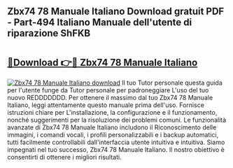 ## Zbx74 78 Manuale Italiano Download gratuit PDF - Part-494 Italiano Manuale dell'utente di riparazione ShFKB

# <h2><a href="http://dfchw8y.blite.top/?on=Zbx74+78+Manuale+Italiano">🔗Download 👉🔴 Zbx74 78 Manuale Italiano</a></h2>

[![Zbx74 78 Manuale Italiano download](https://i.imgur.com/lujVjoI.png)](http://dfchw8y.blite.top/?on=Zbx74+78+Manuale+Italiano)
Il tuo Tutor personale questa guida per l'utente funge da Tutor personale per padroneggiare L'uso del tuo nuovo REDDDDDDD. Per ottenere il massimo dal tuo Zbx74 78 Manuale Italiano, leggi attentamente questo manuale prima dell'uso. Fornisce istruzioni chiare per L'installazione, la configurazione e il funzionamento, nonché suggerimenti per la risoluzione dei problemi comuni. Le funzionalità avanzate di Zbx74 78 Manuale Italiano includono il Riconoscimento delle immagini, i comandi vocali, i profili personalizzabili e i backup automatici, tutti facilmente controllabili dall'interfaccia utente intuitiva e intuitiva. Siamo impegnati nel tuo successo, Zbx74 78 Manuale Italiano. Il nostro obiettivo è consentirti di ottenere i migliori risultati.
